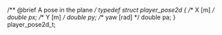 /** @brief A pose in the plane */
typedef struct player_pose2d
{
  /** X [m] */
  double px;
  /** Y [m] */
  double py;
  /** yaw [rad] */
  double pa;
} player_pose2d_t;

